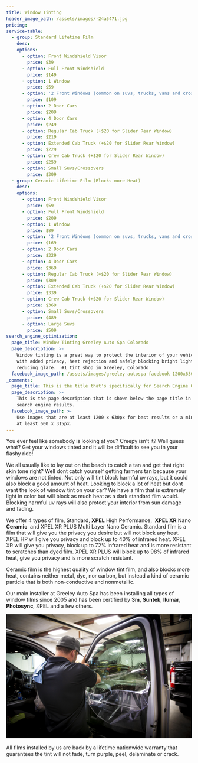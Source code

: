 ```yaml
---
title: Window Tinting
header_image_path: /assets/images/-24a5471.jpg
pricing:
service-table:
  - group: Standard Lifetime Film
    desc:
    options:
      - option: Front Windshield Visor
        price: $39
      - option: Full Front Windshield
        price: $149
      - option: 1 Window
        price: $59
      - option: '2 Front Windows (common on suvs, trucks, vans and crossovers)'
        price: $109
      - option: 2 Door Cars
        price: $209
      - option: 4 Door Cars
        price: $249
      - option: Regular Cab Truck (+$20 for Slider Rear Window)
        price: $219
      - option: Extended Cab Truck (+$20 for Slider Rear Window)
        price: $229
      - option: Crew Cab Truck (+$20 for Slider Rear Window)
        price: $259
      - option: Small Suvs/Crossovers
        price: $309
  - group: Ceramic Lifetime Film (Blocks more Heat)
    desc:
    options:
      - option: Front Windshield Visor
        price: $59
      - option: Full Front Windshield
        price: $209
      - option: 1 Window
        price: $89
      - option: '2 Front Windows (common on suvs, trucks, vans and crossovers)'
        price: $169
      - option: 2 Door Cars
        price: $329
      - option: 4 Door Cars
        price: $369
      - option: Regular Cab Truck (+$20 for Slider Rear Window)
        price: $309
      - option: Extended Cab Truck (+$20 for Slider Rear Window)
        price: $339
      - option: Crew Cab Truck (+$20 for Slider Rear Window)
        price: $369
      - option: Small Suvs/Crossovers
        price: $489
      - option: Large Suvs
        price: $509
search_engine_optimization:
  page_title: Window Tinting Greeley Auto Spa Colorado
  page_description: >-
    Window tinting is a great way to protect the interior of your vehicle along
    with added privacy, heat rejection and safely blocking bright lights and
    reducing glare.  #1 tint shop in Greeley, Colorado
  facebook_image_path: /assets/images/greeley-autospa-facebook-1200x630.png
_comments:
  page_title: This is the title that's specifically for Search Engine Optimization.
  page_description: >-
    This is the page description that is shown below the page title in the
    search engine results.
  facebook_image_path: >-
    Use images that are at least 1200 x 630px for best results or a minimum of
    at least 600 x 315px.
---
```


You ever feel like somebody is looking at you? Creepy isn't it? Well guess what? Get your windows tinted and it will be difficult to see you in your flashy ride\!

We all usually like to lay out on the beach to catch a tan and get that right skin tone right? Well dont catch yourself getting farmers tan because your windows are not tinted. Not only will tint block harmful uv rays, but it could also block a good amount of heat. Looking to block a lot of heat but dont want the look of window tint on your car? We have a film that is extremely light in color but will block as much heat as a dark standard film would. Blocking harmful uv rays will also protect your interior from sun damage and fading.

We offer 4 types of film, Standard, **XPEL**&nbsp;High Performance,&nbsp; **XPEL XR** Nano **Ceramic**&nbsp; and XPEL XR PLUS Multi Layer Nano Ceramic. Standard film is a film that will give you the privacy you desire but will not block any heat. XPEL HP will give you privacy and block up to 40% of infrared heat. XPEL XR will give you privacy, block up to 72% infrared heat and is more resistant to scratches than dyed film. XPEL XR PLUS will block up to 98% of infrared heat, give you privacy and is more scratch resistant.

Ceramic film is the highest quality of window tint film, and also blocks more heat, contains neither metal, dye, nor carbon, but instead a kind of ceramic particle that is both non-conductive and nonmetallic.

Our main installer at Greeley Auto Spa has been installing all types of window films since 2005 and has been certified by **3m**, **Suntek**, **llumar**, **Photosync**, XPEL and a few others.

![](/assets/images/224a5659-1.jpg)

All films installed by us are back by a lifetime nationwide warranty that guarantees the tint will not fade, turn purple, peel, delaminate or crack.